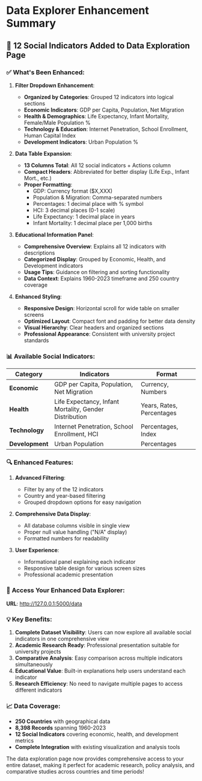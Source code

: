 # Data Explorer Enhancement Summary

## 🎯 **12 Social Indicators Added to Data Exploration Page**

### ✅ **What's Been Enhanced:**

1. **Filter Dropdown Enhancement**:
   - **Organized by Categories**: Grouped 12 indicators into logical sections
   - **Economic Indicators**: GDP per Capita, Population, Net Migration
   - **Health & Demographics**: Life Expectancy, Infant Mortality, Female/Male Population %
   - **Technology & Education**: Internet Penetration, School Enrollment, Human Capital Index
   - **Development Indicators**: Urban Population %

2. **Data Table Expansion**:
   - **13 Columns Total**: All 12 social indicators + Actions column
   - **Compact Headers**: Abbreviated for better display (Life Exp., Infant Mort., etc.)
   - **Proper Formatting**:
     - GDP: Currency format ($X,XXX)
     - Population & Migration: Comma-separated numbers
     - Percentages: 1 decimal place with % symbol
     - HCI: 3 decimal places (0-1 scale)
     - Life Expectancy: 1 decimal place in years
     - Infant Mortality: 1 decimal place per 1,000 births

3. **Educational Information Panel**:
   - **Comprehensive Overview**: Explains all 12 indicators with descriptions
   - **Categorized Display**: Grouped by Economic, Health, and Development indicators
   - **Usage Tips**: Guidance on filtering and sorting functionality
   - **Data Context**: Explains 1960-2023 timeframe and 250 country coverage

4. **Enhanced Styling**:
   - **Responsive Design**: Horizontal scroll for wide table on smaller screens
   - **Optimized Layout**: Compact font and padding for better data density
   - **Visual Hierarchy**: Clear headers and organized sections
   - **Professional Appearance**: Consistent with university project standards

### 📊 **Available Social Indicators:**

| Category | Indicators | Format |
|----------|------------|--------|
| **Economic** | GDP per Capita, Population, Net Migration | Currency, Numbers |
| **Health** | Life Expectancy, Infant Mortality, Gender Distribution | Years, Rates, Percentages |
| **Technology** | Internet Penetration, School Enrollment, HCI | Percentages, Index |
| **Development** | Urban Population | Percentages |

### 🔍 **Enhanced Features:**

1. **Advanced Filtering**:
   - Filter by any of the 12 indicators
   - Country and year-based filtering
   - Grouped dropdown options for easy navigation

2. **Comprehensive Data Display**:
   - All database columns visible in single view
   - Proper null value handling ("N/A" display)
   - Formatted numbers for readability

3. **User Experience**:
   - Informational panel explaining each indicator
   - Responsive table design for various screen sizes
   - Professional academic presentation

### 🚀 **Access Your Enhanced Data Explorer:**

**URL**: http://127.0.0.1:5000/data

### 💡 **Key Benefits:**

1. **Complete Dataset Visibility**: Users can now explore all available social indicators in one comprehensive view
2. **Academic Research Ready**: Professional presentation suitable for university projects
3. **Comparative Analysis**: Easy comparison across multiple indicators simultaneously
4. **Educational Value**: Built-in explanations help users understand each indicator
5. **Research Efficiency**: No need to navigate multiple pages to access different indicators

### 📈 **Data Coverage:**

- **250 Countries** with geographical data
- **8,398 Records** spanning 1960-2023
- **12 Social Indicators** covering economic, health, and development metrics
- **Complete Integration** with existing visualization and analysis tools

The data exploration page now provides comprehensive access to your entire dataset, making it perfect for academic research, policy analysis, and comparative studies across countries and time periods!